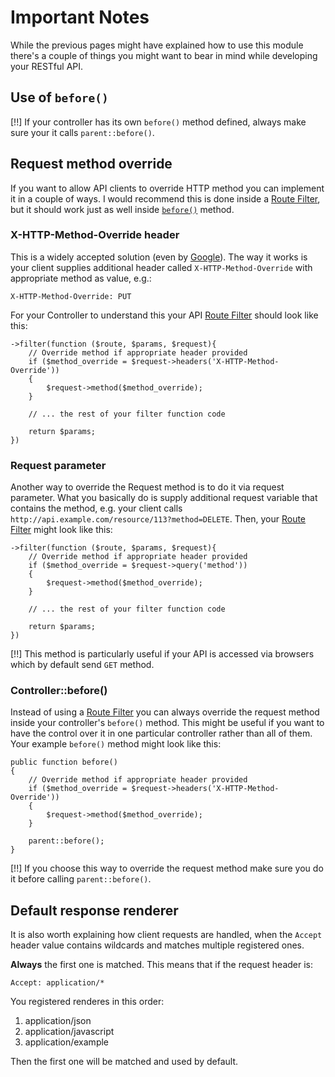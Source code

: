# Important Notes

While the previous pages might have explained how to use this module there's a
couple of things you might want to bear in mind while developing your RESTful
API.

## Use of `before()`

[!!] If your controller has its own `before()` method defined, always make sure
your it calls `parent::before()`.

## Request method override

If you want to allow API clients to override HTTP method you can implement it in
a couple of ways. I would recommend this is done inside a [Route Filter](config#route-filter),
but it should work just as well inside [`before()`](#controllerbefore) method.

### X-HTTP-Method-Override header

This is a widely accepted solution (even by [Google](https://developers.google.com/gdata/docs/2.0/basics#DeletingEntry)).
The way it works is your client supplies additional header called
`X-HTTP-Method-Override` with appropriate method as value, e.g.:

    X-HTTP-Method-Override: PUT

For your Controller to understand this your API [Route Filter](config#route-filter)
should look like this:

    ->filter(function ($route, $params, $request){
        // Override method if appropriate header provided
        if ($method_override = $request->headers('X-HTTP-Method-Override'))
        {
            $request->method($method_override);
        }

        // ... the rest of your filter function code

        return $params;
    })


### Request parameter

Another way to override the Request method is to do it via request parameter.
What you basically do is supply additional request variable that contains the
method, e.g. your client calls `http://api.example.com/resource/113?method=DELETE`.
Then, your [Route Filter](config#route-filter) might look like this:

    ->filter(function ($route, $params, $request){
        // Override method if appropriate header provided
        if ($method_override = $request->query('method'))
        {
            $request->method($method_override);
        }

        // ... the rest of your filter function code

        return $params;
    })


[!!] This method is particularly useful if your API is accessed via browsers which
by default send `GET` method.


### Controller::before()

Instead of using a [Route Filter](config#route-filter) you can always override
the request method inside your controller's `before()` method. This might be
useful if you want to have the control over it in one particular controller
rather than all of them. Your example `before()` method might look like this:

    public function before()
    {
        // Override method if appropriate header provided
        if ($method_override = $request->headers('X-HTTP-Method-Override'))
        {
            $request->method($method_override);
        }

        parent::before();
    }

[!!] If you choose this way to override the request method make sure you do it
before calling `parent::before()`.


## Default response renderer

It is also worth explaining how client requests are handled, when the `Accept`
header value contains wildcards and matches multiple registered ones.

**Always** the first one is matched. This means that if the request header is:

    Accept: application/*

You registered renderes in this order:

1. application/json
2. application/javascript
3. application/example

Then the first one will be matched and used by default.
